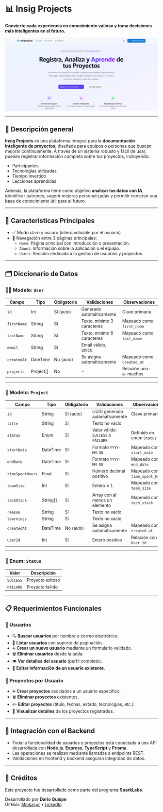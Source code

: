 # 📊 Insig Projects

**Convierte cada experiencia en conocimiento valioso y toma decisiones más inteligentes en el futuro.**

![Insig Projects Preview](./assets/insig-projects.png)

---

## 🧠 Descripción general

**Insig Projects** es una plataforma integral para la **documentación inteligente de proyectos**, diseñada para equipos o personas que buscan mejorar continuamente. A través de un sistema robusto y fácil de usar, puedes registrar información completa sobre tus proyectos, incluyendo:

- Participantes
- Tecnologías utilizadas
- Tiempo invertido
- Lecciones aprendidas

Además, la plataforma tiene como objetivo **analizar los datos con IA**, identificar patrones, sugerir mejoras personalizadas y permitir construir una base de conocimiento útil para el futuro. 

---

## 🧩 Características Principales

- ✅ Modo claro y oscuro (intercambiable por el usuario)
- 🧭 Navegación entre 3 páginas principales:
  - `Home`: Página principal con introducción o presentación.
  - `About`: Información sobre la aplicación o el equipo.
  - `Users`: Sección dedicada a la gestión de usuarios y proyectos.

---

## 🗂️ Diccionario de Datos

### 🧑‍💼 Modelo: `User`

| Campo       | Tipo     | Obligatorio | Validaciones                                | Observaciones              |
|-------------|----------|-------------|---------------------------------------------|----------------------------|
| `id`        | Int      | Sí (auto)   | Generado automáticamente                    | Clave primaria             |
| `firstName` | String   | Sí          | Texto, mínimo 3 caracteres                  | Mapeado como `first_name`  |
| `lastName`  | String   | Sí          | Texto, mínimo 6 caracteres                  | Mapeado como `last_name`   |
| `email`     | String   | Sí          | Email válido, único                         |                            |
| `createdAt` | DateTime | No (auto)   | Se asigna automáticamente                   | Mapeado como `created_at`  |
| `projects`  | Project[]| No          | -                                           | Relación uno-a-muchos      |

---

### 📁 Modelo: `Project`

| Campo           | Tipo      | Obligatorio | Validaciones                                                | Observaciones                   |
|------------------|-----------|-------------|-------------------------------------------------------------|---------------------------------|
| `id`             | String    | Sí (auto)   | UUID generado automáticamente                               | Clave primaria                  |
| `title`          | String    | Sí          | Texto no vacío                                              |                                 |
| `status`         | Enum      | Sí          | Valor válido: `SUCCESS` o `FAILURE`                         | Definido en enum `Status`       |
| `startDate`      | DateTime  | Sí          | Formato `YYYY-MM-DD`                                       | Mapeado como `start_date`       |
| `endDate`        | DateTime  | Sí          | Formato `YYYY-MM-DD`                                       | Mapeado como `end_date`         |
| `timeSpentHours` | Float     | Sí          | Número decimal positivo                                     | Mapeado como `time_spent_hours` |
| `teamSize`       | Int       | Sí          | Entero ≥ 1                                                  | Mapeado como `team_size`        |
| `techStack`      | String[]  | Sí          | Array con al menos un elemento                             | Mapeado como `tech_stack`       |
| `reason`         | String    | Sí          | Texto no vacío                                              |                                 |
| `learnings`      | String    | Sí          | Texto no vacío                                              |                                 |
| `createdAt`      | DateTime  | No (auto)   | Se asigna automáticamente                                   | Mapeado como `created_at`       |
| `userId`         | Int       | Sí          | Entero positivo                                             | Relación con `User.id`          |

---

### 🎯 Enum: `Status`

| Valor     | Descripción         |
|-----------|---------------------|
| `SUCCESS` | Proyecto exitoso    |
| `FAILURE` | Proyecto fallido    |

---

## 📋 Requerimientos Funcionales

### 👥 Usuarios

- 🔍 **Buscar usuarios** por nombre o correo electrónico.
- 📄 **Listar usuarios** con soporte de paginación.
- ➕ **Crear un nuevo usuario** mediante un formulario validado.
- 🗑️ **Eliminar usuarios** desde la tabla.
- 👁️ **Ver detalles del usuario** (perfil completo).
- 📝 **Editar información de un usuario existente**.

### 📁 Proyectos por Usuario

- ➕ **Crear proyectos** asociados a un usuario específico.
- 🗑️ **Eliminar proyectos** existentes.
- ✏️ **Editar proyectos** (título, fechas, estado, tecnologías, etc.).
- 📄 **Visualizar detalles** de los proyectos registrados.

---

## 🔗 Integración con el Backend

- Toda la funcionalidad de usuarios y proyectos está conectada a una API desarrollada con **Node.js**, **Express**, **TypeScript** y **Prisma**.
- Las operaciones se realizan mediante llamadas a endpoints REST.
- Validaciones en frontend y backend aseguran integridad de datos.

---

## 📌 Créditos

Este proyecto fue desarrollado como parte del programa **SparkLabs**.

Desarrollado por **Dario Quispe**  
GitHub: [Minkaspr](https://github.com/Minkaspr) • [LinkedIn](https://www.linkedin.com/in/dario-quispe-mk/)
